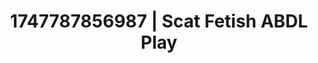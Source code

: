 ---
categories:
- Chastity play
- Sultry voice
- Erotic duality
- Virtual intimacy
- Dirty mind games
image: /assets/images/1747787856987.jpg
layout: post
seo:
  description: Featured content with sensual ABDL Play, Scat Fetish. HD images available.
  keywords: ABDL Play, Scat Fetish
  og_image: /assets/images/1747787856987.jpg
  schema_type: VisualArtwork
tags:
- ABDL Play
- Scat Fetish
- '#1747787856987'
title: 1747787856987 | Scat Fetish ABDL Play
---